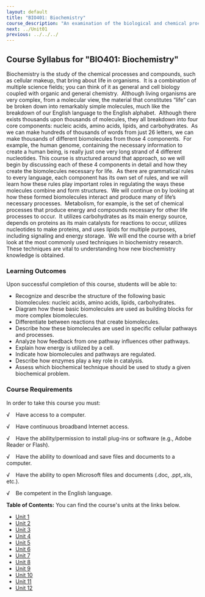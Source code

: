 ```yaml
---
layout: default
title: "BIO401: Biochemistry"
course_description: "An examination of the biological and chemical processes necessary to sustain life. Topics include: the structure and synthesis of amino acids and proteins, enzymatic activity, regulation and production of enzymes, the structure and function of carbohydrates, nucleic acids, and lipids, DNA, RNA, cellular metabolism, the biochemistry of genes and chromosomes, biochemical signaling, and laboratory techniques."
next: ../Unit01
previous: ../../../
---
```

Course Syllabus for "BIO401: Biochemistry"
------------------------------------------

Biochemistry is the study of the chemical processes and compounds, such
as cellular makeup, that bring about life in organisms.  It is a
combination of multiple science fields; you can think of it as general
and cell biology coupled with organic and general chemistry.  Although
living organisms are very complex, from a molecular view, the material
that constitutes “life” can be broken down into remarkably simple
molecules, much like the breakdown of our English language to the
English alphabet.  Although there exists thousands upon thousands of
molecules, they all breakdown into four core components: nucleic acids,
amino acids, lipids, and carbohydrates.  As we can make hundreds of
thousands of words from just 26 letters, we can make thousands of
different biomolecules from those 4 components.  For example, the human
genome, containing the necessary information to create a human being, is
really just one very long strand of 4 different nucleotides. This course
is structured around that approach, so we will begin by discussing each
of these 4 components in detail and how they create the biomolecules
necessary for life.  As there are grammatical rules to every language,
each component has its own set of rules, and we will learn how these
rules play important roles in regulating the ways these molecules
combine and form structures.  We will continue on by looking at how
these formed biomolecules interact and produce many of life’s necessary
processes.  Metabolism, for example, is the set of chemical processes
that produce energy and compounds necessary for other life processes to
occur.  It utilizes carbohydrates as its main energy source, depends on
proteins as its main catalysts for reactions to occur, utilizes
nucleotides to make proteins, and uses lipids for multiple purposes,
including signaling and energy storage.  We will end the course with a
brief look at the most commonly used techniques in biochemistry
research.  These techniques are vital to understanding how new
biochemistry knowledge is obtained.

### Learning Outcomes

Upon successful completion of this course, students will be able to:

-   Recognize and describe the structure of the following basic
    biomolecules: nucleic acids, amino acids, lipids, carbohydrates.
-   Diagram how these basic biomolecules are used as building blocks for
    more complex biomolecules.
-   Differentiate between reactions that create biomolecules.
-   Describe how these biomolecules are used in specific cellular
    pathways and processes.
-   Analyze how feedback from one pathway influences other pathways.
-   Explain how energy is utilized by a cell.
-   Indicate how biomolecules and pathways are regulated.
-   Describe how enzymes play a key role in catalysis.
-   Assess which biochemical technique should be used to study a given
    biochemical problem.

### Course Requirements

In order to take this course you must:

√    Have access to a computer.

√    Have continuous broadband Internet access.

√    Have the ability/permission to install plug-ins or software (e.g.,
Adobe Reader or Flash).

√    Have the ability to download and save files and documents to a
computer.

√    Have the ability to open Microsoft files and documents (.doc,
.ppt,.xls, etc.).

√    Be competent in the English language.

**Table of Contents:** You can find the course's units at the links below.

- [Unit 1](https://legacy.saylor.org/bio401/Unit01/)
- [Unit 2](https://legacy.saylor.org/bio401/Unit02/)
- [Unit 3](https://legacy.saylor.org/bio401/Unit03/)
- [Unit 4](https://legacy.saylor.org/bio401/Unit04/)
- [Unit 5](https://legacy.saylor.org/bio401/Unit05/)
- [Unit 6](https://legacy.saylor.org/bio401/Unit06/)
- [Unit 7](https://legacy.saylor.org/bio401/Unit07/)
- [Unit 8](https://legacy.saylor.org/bio401/Unit08/)
- [Unit 9](https://legacy.saylor.org/bio401/Unit09/)
- [Unit 10](https://legacy.saylor.org/bio401/Unit10/)
- [Unit 11](https://legacy.saylor.org/bio401/Unit11/)
- [Unit 12](https://legacy.saylor.org/bio401/Unit12/)
